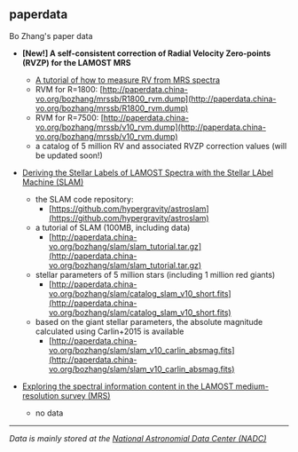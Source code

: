 ## paperdata
Bo Zhang's paper data

- **[New!] A self-consistent correction of Radial Velocity Zero-points (RVZP) for the LAMOST MRS**
    - [A tutorial of how to measure RV from MRS spectra](https://nbviewer.jupyter.org/github/hypergravity/laspec/blob/master/doc/20201118_How_to_measure_RV_from_MRS_spectra.ipynb)
    - RVM for R=1800: [http://paperdata.china-vo.org/bozhang/mrssb/R1800_rvm.dump](http://paperdata.china-vo.org/bozhang/mrssb/R1800_rvm.dump)
    - RVM for R=7500: [http://paperdata.china-vo.org/bozhang/mrssb/v10_rvm.dump](http://paperdata.china-vo.org/bozhang/mrssb/v10_rvm.dump)
    - a catalog of 5 million RV and associated RVZP correction values (will be updated soon!)

- [Deriving the Stellar Labels of LAMOST Spectra with the Stellar LAbel Machine (SLAM)](https://ui.adsabs.harvard.edu/abs/2020ApJS..246....9Z/abstract)
    - the SLAM code repository:
        - [https://github.com/hypergravity/astroslam](https://github.com/hypergravity/astroslam)
    - a tutorial of SLAM (100MB, including data)
        - [http://paperdata.china-vo.org/bozhang/slam/slam_tutorial.tar.gz](http://paperdata.china-vo.org/bozhang/slam/slam_tutorial.tar.gz)         
    - stellar parameters of 5 million stars (including 1 million red giants)
        - [http://paperdata.china-vo.org/bozhang/slam/catalog_slam_v10_short.fits](http://paperdata.china-vo.org/bozhang/slam/catalog_slam_v10_short.fits)
    - based on the giant stellar parameters, the absolute magnitude calculated using Carlin+2015 is available
        - [http://paperdata.china-vo.org/bozhang/slam/slam_v10_carlin_absmag.fits](http://paperdata.china-vo.org/bozhang/slam/slam_v10_carlin_absmag.fits)
        
- [Exploring the spectral information content in the LAMOST medium-resolution survey (MRS)](https://ui.adsabs.harvard.edu/abs/2020RAA....20...51Z/abstract)
    - no data

[//]: # "
    - Spectroscopic binaries from LAMOST-MRS survey (R~7500)
        - RVM(v10, 660 templates, R=7500, 3500-15000K, ATLAS)
            - [http://paperdata.china-vo.org/bozhang/mrssb/v10_rvm.dump](http://paperdata.china-vo.org/bozhang/mrssb/v10_rvm.dump)
        - Radial velocity and binarity of 3 million MRS spectra
            - [http://paperdata.china-vo.org/bozhang/mrssb/m7snr5_tr_v11_short.fits](http://paperdata.china-vo.org/bozhang/mrssb/m7snr5_tr_v11_short.fits)
    "

---
*Data is mainly stored at the [National Astronomial Data Center (NADC)](https://nadc.china-vo.org/client/)*

        
